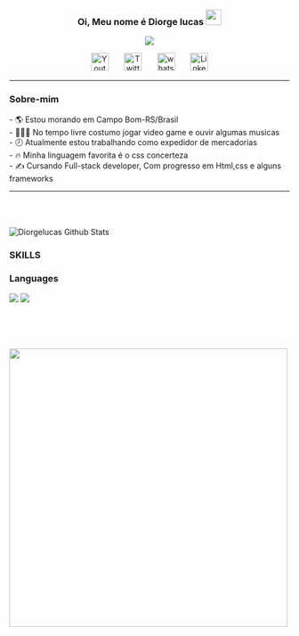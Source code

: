 <h3 align="center">
  Oi, Meu nome é Diorge lucas
  <img src="https://media.giphy.com/media/hvRJCLFzcasrR4ia7z/giphy.gif" width="28">
</h3>

<!-- Typing SVG by DenverCoder1 - https://github.com/DenverCoder1/readme-typing-svg -->
<p align="center">
  <a href="https://github.com/Diorgelucas"><img src="https://readme-typing-svg.herokuapp.com/?lines=Front-End+web+Developer;Exp%C3%AAriencia+em+Edi%C3%A7%C3%B5es+de+Videos;Cursando+full+stack+web+developer&font=Fira%20Code&center=true&width=550&height=45&color=f75c7e&vCenter=true&size=22"></a>
</p>
<!-- Social icons section -->
<p align="center">
  <a href="https://www.youtube.com/channel/UCChfHCho6Aa_z4xP67EYSWA" target="_blank"><img width="32px" alt="Youtube" title="Youtube" src="https://cdn-icons-png.flaticon.com/512/1384/1384060.png"/></a>
  &#8287;&#8287;&#8287;&#8287;&#8287;
  <a href="https://twitter.com/mequetrefelol"><img width="32px" alt="Twitter" title="Twitter" src="https://cdn-icons-png.flaticon.com/512/1409/1409937.png"/></a>
  &#8287;&#8287;&#8287;&#8287;&#8287;
 <a href="https://wa.me/5555984252881"><img width="32px" alt="whatsapp" title="whatsapp" src="https://img.icons8.com/color/2x/whatsapp.png"/></a>
   &#8287;&#8287;&#8287;&#8287;&#8287;
 <a href="https://www.linkedin.com/in/diorge-lucas-4aa678237/"><img width="32px" alt="Linkedin" title="Linkedin" src="https://cdn-icons-png.flaticon.com/512/174/174857.png"/></a>
</p>
<hr>

<h3>Sobre-mim</h3>
- 🌎 Estou morando em Campo Bom-RS/Brasil
<br>
- 👨🏻‍💻 No tempo livre costumo jogar video game e ouvir algumas musicas
<br>
- 🕗 Atualmente estou trabalhando como expedidor de mercadorias
<br>
- 🔥​ Minha linguagem favorita é o css concerteza 
<br>
- ✍️ Cursando Full-stack developer, Com progresso em  Html,css e alguns frameworks 
<hr>

<div>

<p align="left" style="margin-top:4rem">
  <img alt="Diorgelucas Github Stats" src="https://github-readme-stats.vercel.app/api?username=Diorgelucas&show_icons=true&theme=dark&icon_color=4c71f2">
</p>
</div>
<H3> SKILLS </H3>

<h3> Languages </h3>


  <img src="https://img.shields.io/badge/HTML5-E34F26?style=for-the-badge&logo=html5&logoColor=white">
  <img src="https://img.shields.io/badge/CSS3-1572B6?style=for-the-badge&logo=css3&logoColor=white">

<div style="margin-top:5rem" >
  <img src="https://cdnb.artstation.com/p/assets/images/images/020/445/985/large/anabel-munoz-alfie-solomons-1.jpg?1567788056"width="500px">

</div>

 


